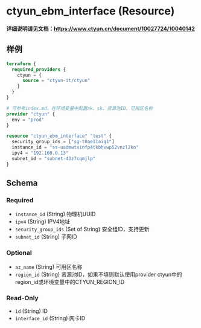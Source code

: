 # ctyun_ebm_interface (Resource)
**详细说明请见文档：https://www.ctyun.cn/document/10027724/10040142**



## 样例

```terraform
terraform {
  required_providers {
    ctyun = {
      source = "ctyun-it/ctyun"
    }
  }
}

# 可参考index.md，在环境变量中配置ak、sk、资源池ID、可用区名称
provider "ctyun" {
  env = "prod"
}

resource "ctyun_ebm_interface" "test" {
  security_group_ids = ["sg-t0ae11aig1"]
  instance_id = "ss-uadmwtxinfp4tkbhvwp52vnzl2kn"
  ipv4 = "192.168.0.13"
  subnet_id = "subnet-43z7cqmjlp"
}
```

<!-- schema generated by tfplugindocs -->
## Schema

### Required

- `instance_id` (String) 物理机UUID
- `ipv4` (String) IPV4地址
- `security_group_ids` (Set of String) 安全组ID，支持更新
- `subnet_id` (String) 子网ID

### Optional

- `az_name` (String) 可用区名称
- `region_id` (String) 资源池ID，如果不填则默认使用provider ctyun中的region_id或环境变量中的CTYUN_REGION_ID

### Read-Only

- `id` (String) ID
- `interface_id` (String) 网卡ID